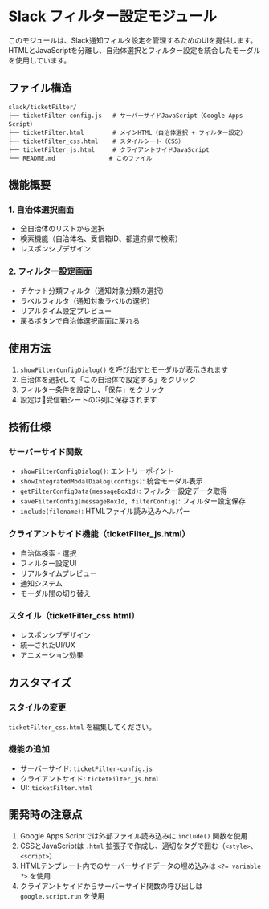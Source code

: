# Slack フィルター設定モジュール

このモジュールは、Slack通知フィルタ設定を管理するためのUIを提供します。HTMLとJavaScriptを分離し、自治体選択とフィルター設定を統合したモーダルを使用しています。

## ファイル構造

```
slack/ticketFilter/
├── ticketFilter-config.js   # サーバーサイドJavaScript（Google Apps Script）
├── ticketFilter.html        # メインHTML（自治体選択 + フィルター設定）
├── ticketFilter_css.html    # スタイルシート（CSS）
├── ticketFilter_js.html     # クライアントサイドJavaScript
└── README.md               # このファイル
```

## 機能概要

### 1. 自治体選択画面
- 全自治体のリストから選択
- 検索機能（自治体名、受信箱ID、都道府県で検索）
- レスポンシブデザイン

### 2. フィルター設定画面
- チケット分類フィルタ（通知対象分類の選択）
- ラベルフィルタ（通知対象ラベルの選択）
- リアルタイム設定プレビュー
- 戻るボタンで自治体選択画面に戻れる

## 使用方法

1. `showFilterConfigDialog()` を呼び出すとモーダルが表示されます
2. 自治体を選択して「この自治体で設定する」をクリック
3. フィルター条件を設定し、「保存」をクリック
4. 設定は📮受信箱シートのG列に保存されます

## 技術仕様

### サーバーサイド関数
- `showFilterConfigDialog()`: エントリーポイント
- `showIntegratedModalDialog(configs)`: 統合モーダル表示
- `getFilterConfigData(messageBoxId)`: フィルター設定データ取得
- `saveFilterConfig(messageBoxId, filterConfig)`: フィルター設定保存
- `include(filename)`: HTMLファイル読み込みヘルパー

### クライアントサイド機能（ticketFilter_js.html）
- 自治体検索・選択
- フィルター設定UI
- リアルタイムプレビュー
- 通知システム
- モーダル間の切り替え

### スタイル（ticketFilter_css.html）
- レスポンシブデザイン
- 統一されたUI/UX
- アニメーション効果

## カスタマイズ

### スタイルの変更
`ticketFilter_css.html` を編集してください。

### 機能の追加
- サーバーサイド: `ticketFilter-config.js`
- クライアントサイド: `ticketFilter_js.html`
- UI: `ticketFilter.html`

## 開発時の注意点

1. Google Apps Scriptでは外部ファイル読み込みに `include()` 関数を使用
2. CSSとJavaScriptは `.html` 拡張子で作成し、適切なタグで囲む（`<style>`、`<script>`）
3. HTMLテンプレート内でのサーバーサイドデータの埋め込みは `<?= variable ?>` を使用
4. クライアントサイドからサーバーサイド関数の呼び出しは `google.script.run` を使用
